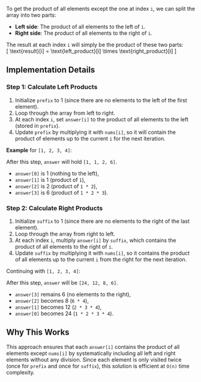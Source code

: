 To get the product of all elements except the one at index `i`, we can split the array into two parts:

- **Left side**: The product of all elements to the left of `i`.
- **Right side**: The product of all elements to the right of `i`.

The result at each index `i` will simply be the product of these two parts:  
\[
\text{result}[i] = \text{left_product}[i] \times \text{right_product}[i]
\]

## Implementation Details

### Step 1: Calculate Left Products

1. Initialize `prefix` to 1 (since there are no elements to the left of the first element).
2. Loop through the array from left to right.
3. At each index `i`, set `answer[i]` to the product of all elements to the left (stored in `prefix`).
4. Update `prefix` by multiplying it with `nums[i]`, so it will contain the product of elements up to the current `i` for the next iteration.

**Example** for `[1, 2, 3, 4]`:

After this step, `answer` will hold `[1, 1, 2, 6]`.

- `answer[0]` is 1 (nothing to the left),
- `answer[1]` is 1 (product of `1`),
- `answer[2]` is 2 (product of `1 * 2`),
- `answer[3]` is 6 (product of `1 * 2 * 3`).

### Step 2: Calculate Right Products

1. Initialize `suffix` to 1 (since there are no elements to the right of the last element).
2. Loop through the array from right to left.
3. At each index `i`, multiply `answer[i]` by `suffix`, which contains the product of all elements to the right of `i`.
4. Update `suffix` by multiplying it with `nums[i]`, so it contains the product of all elements up to the current `i` from the right for the next iteration.

Continuing with `[1, 2, 3, 4]`:

After this step, `answer` will be `[24, 12, 8, 6]`.

- `answer[3]` remains 6 (no elements to the right),
- `answer[2]` becomes 8 (`6 * 4`),
- `answer[1]` becomes 12 (`2 * 3 * 4`),
- `answer[0]` becomes 24 (`1 * 2 * 3 * 4`).

## Why This Works

This approach ensures that each `answer[i]` contains the product of all elements except `nums[i]` by systematically including all left and right elements without any division. Since each element is only visited twice (once for `prefix` and once for `suffix`), this solution is efficient at `O(n)` time complexity.

